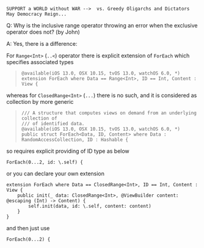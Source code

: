 ```
SUPPORT a WORLD without WAR -->  vs. Greedy Oligarchs and Dictators
May Democracy Reign... 
```

Q: Why is the inclusive range operator throwing an error when the exclusive operator does not? (by John)

A: Yes, there is a difference:

For `Range<Int>` (`..<`) operator there is explicit extension of `ForEach` which specifies associated types

>     @available(iOS 13.0, OSX 10.15, tvOS 13.0, watchOS 6.0, *)
>     extension ForEach where Data == Range<Int>, ID == Int, Content : View {

whereas for `ClosedRange<Int>` (`...`) there is no such, and it is considered as collection by more generic

>     /// A structure that computes views on demand from an underlying collection of
>     /// of identified data.
>     @available(iOS 13.0, OSX 10.15, tvOS 13.0, watchOS 6.0, *)
>     public struct ForEach<Data, ID, Content> where Data : RandomAccessCollection, ID : Hashable {

so requires explicit providing of ID type as below

    ForEach(0...2, id: \.self) {

or you can declare your own extension

    extension ForEach where Data == ClosedRange<Int>, ID == Int, Content : View {
        public init(_ data: ClosedRange<Int>, @ViewBuilder content: @escaping (Int) -> Content) {
            self.init(data, id: \.self, content: content)
        }
    }

and then just use

    ForEach(0...2) {

